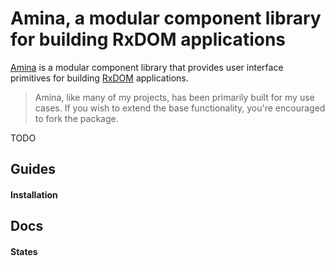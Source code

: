 # Amina, a modular component library for building RxDOM applications

[Amina](https://github.com/IsaacAderogba/amina) is a modular component library that provides user interface primitives for building [RxDOM](https://github.com/IsaacAderogba/amina) applications.

> Amina, like many of my projects, has been primarily built for my use cases. If you wish to extend the base functionality, you're encouraged to fork the package.

TODO

## Guides

#### Installation

## Docs

#### States


